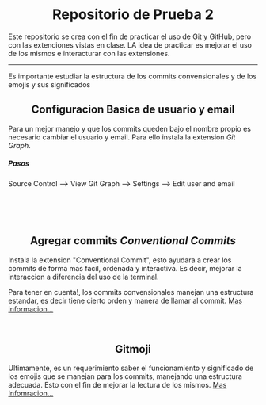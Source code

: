 <h1 align="center"> Repositorio de Prueba 2</h1>
<p> Este repositorio se crea con el fin de practicar el uso de Git y GitHub, pero con las extenciones vistas en clase. LA idea de practicar es mejorar el uso de los mismos e interacturar con las extensiones. </p>

<hr/>
<spam>Es importante estudiar la estructura de los commits convensionales y de los emojis y sus significados </spam>

<h2 align="center" > Configuracion Basica de usuario y email</h2>
<p> Para un mejor manejo y que los commits queden bajo el nombre propio es necesario cambiar el usuario y email. Para ello instala la extension <em>Git Graph</em>.</p>

<h5> Pasos </h5>
<p> Source Control --> View Git Graph  --> Settings --> Edit user and email</p><br/><br/><br/>

<h2 align="center" > Agregar commits <em>Conventional Commits</em></h2>
<p>Instala la extension "Conventional Commit", esto ayudara a crear los commits de forma mas facil, ordenada y interactiva. Es decir, mejorar la interaccion a diferencia del uso de la terminal.</p>

<p>Para tener en cuenta!, los commits convensionales manejan una estructura estandar, es decir tiene cierto orden y manera de llamar al commit. <a href="https://www.conventionalcommits.org/en/v1.0.0/" > Mas informacion...</a></p><br/>

<h2 align="center" >Gitmoji</h2>

<p>Ultimamente, es un requerimiento saber el funcionamiento y significado de los emojis que se manejan para los commits, manejando una estructura adecuada. Esto con el fin de mejorar la lectura de los mismos. <a href="https://gitmoji.dev/" > Mas Infomracion...</a> </p>


